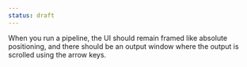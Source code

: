```yaml
---
status: draft
---
```


When you run a pipeline, the UI should remain framed like absolute positioning, and there should be an output window where the output is scrolled using the arrow keys. 